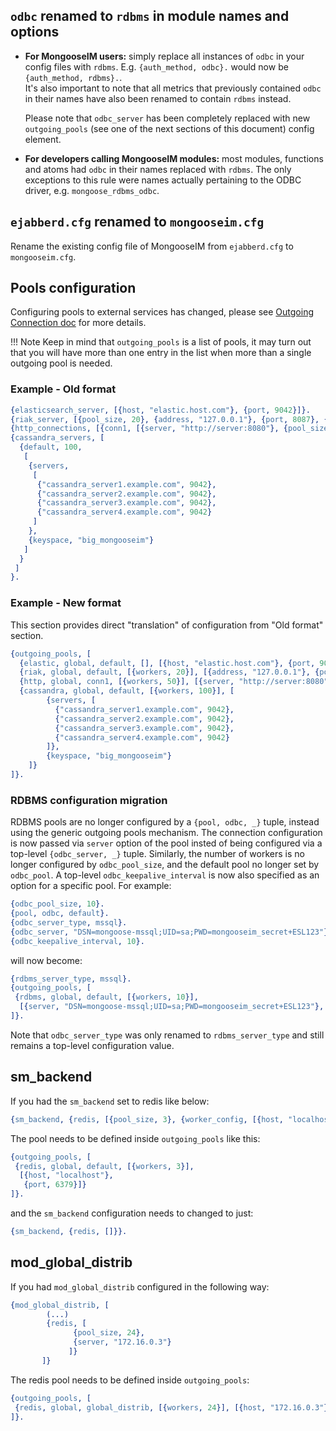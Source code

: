 ## **`odbc` renamed to `rdbms` in module names and options**

* **For MongooseIM users:** simply replace all instances of `odbc` in your config files with `rdbms`.
  E.g. `{auth_method, odbc}.` would now be `{auth_method, rdbms}.`.<br/>
  It's also important to note that all metrics that previously contained `odbc` in their names have also been renamed to contain `rdbms` instead.

  Please note that `odbc_server` has been completely replaced with new `outgoing_pools` (see one of the next sections of this document) config element.

* **For developers calling MongooseIM modules:** most modules, functions and atoms had `odbc` in their names replaced with `rdbms`.
  The only exceptions to this rule were names actually pertaining to the ODBC driver, e.g. `mongoose_rdbms_odbc`.

## **`ejabberd.cfg` renamed to `mongooseim.cfg`**

Rename the existing config file of MongooseIM from `ejabberd.cfg` to `mongooseim.cfg`.

## Pools configuration

Configuring pools to external services has changed, please see [Outgoing Connection doc](../advanced-configuration/outgoing-connections.md) for more details.

!!! Note
    Keep in mind that `outgoing_pools` is a list of pools, it may turn out that you will have more than one entry in the list when more than a single outgoing pool is needed.

### Example - Old format

```erlang
{elasticsearch_server, [{host, "elastic.host.com"}, {port, 9042}]}.
{riak_server, [{pool_size, 20}, {address, "127.0.0.1"}, {port, 8087}, {riak_pb_socket_opts, []}]}.
{http_connections, [{conn1, [{server, "http://server:8080"}, {pool_size, 50}]} ]}.
{cassandra_servers, [
  {default, 100,
   [
    {servers,
     [
      {"cassandra_server1.example.com", 9042},
      {"cassandra_server2.example.com", 9042},
      {"cassandra_server3.example.com", 9042},
      {"cassandra_server4.example.com", 9042}
     ]
    },
    {keyspace, "big_mongooseim"}
   ]
  }
 ]
}.
```

### Example - New format

This section provides direct "translation" of configuration from "Old format" section.

```erlang
{outgoing_pools, [
  {elastic, global, default, [], [{host, "elastic.host.com"}, {port, 9042}]},
  {riak, global, default, [{workers, 20}], [{address, "127.0.0.1"}, {port, 8087}]},
  {http, global, conn1, [{workers, 50}], [{server, "http://server:8080"}]},
  {cassandra, global, default, [{workers, 100}], [
        {servers, [
          {"cassandra_server1.example.com", 9042},
          {"cassandra_server2.example.com", 9042},
          {"cassandra_server3.example.com", 9042},
          {"cassandra_server4.example.com", 9042}
        ]},
        {keyspace, "big_mongooseim"}
    ]}
]}.
```

### RDBMS configuration migration

RDBMS pools are no longer configured by a `{pool, odbc, _}` tuple, instead using the generic outgoing pools mechanism.
The connection configuration is now passed via `server` option of the pool insted of being configured via a top-level `{odbc_server, _}` tuple.
Similarly, the number of workers is no longer configured by `odbc_pool_size`, and the default pool no longer set by `odbc_pool`.
A top-level `odbc_keepalive_interval` is now also specified as an option for a specific pool.
For example:

```erlang
{odbc_pool_size, 10}.
{pool, odbc, default}.
{odbc_server_type, mssql}.
{odbc_server, "DSN=mongoose-mssql;UID=sa;PWD=mongooseim_secret+ESL123"}.
{odbc_keepalive_interval, 10}.
```

will now become:

```erlang
{rdbms_server_type, mssql}.
{outgoing_pools, [
 {rdbms, global, default, [{workers, 10}],
  [{server, "DSN=mongoose-mssql;UID=sa;PWD=mongooseim_secret+ESL123"}, {keepalive_interval, 10}]}
]}.
```

Note that `odbc_server_type` was only renamed to `rdbms_server_type` and still remains a top-level configuration value.

## sm_backend

If you had the `sm_backend` set to redis like below:

```erlang
{sm_backend, {redis, [{pool_size, 3}, {worker_config, [{host, "localhost"}, {port, 6379}]}]}}.
```

The pool needs to be defined inside `outgoing_pools` like this:

```erlang
{outgoing_pools, [
 {redis, global, default, [{workers, 3}],
  [{host, "localhost"},
   {port, 6379}]}
]}.
```

and the `sm_backend` configuration needs to changed to just:

```erlang
{sm_backend, {redis, []}}.
```

## mod_global_distrib

If you had `mod_global_distrib` configured in the following way:

```erlang
{mod_global_distrib, [
        (...)
        {redis, [
              {pool_size, 24},
              {server, "172.16.0.3"}
             ]}
       ]}
```

The redis pool needs to be defined inside `outgoing_pools`:

```erlang
{outgoing_pools, [
 {redis, global, global_distrib, [{workers, 24}], [{host, "172.16.0.3"}]}
]}.
```

